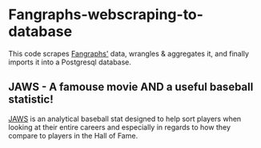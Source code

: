 # Fangraphs-webscraping-to-database

This code scrapes [Fangraphs'](https://www.fangraphs.com/) data, wrangles & aggregates it, and finally imports it into a Postgresql database.

## JAWS - A famouse movie AND a useful baseball statistic!
[JAWS](https://www.baseball-reference.com/about/jaws.shtml) is an analytical baseball stat designed to help sort players when looking at their entire careers and especially in regards to how they compare to players in the Hall of Fame.
